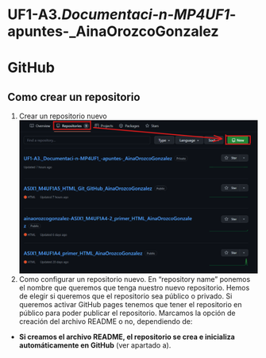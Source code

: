 # UF1-A3._Documentaci-n-MP4UF1_-apuntes-_AinaOrozcoGonzalez

# GitHub

## Como crear un repositorio
 1. Crear un repositorio nuevo
![Imagen de como crear un repositorio](https://raw.githubusercontent.com/ainaorozcogonzalez/UF1-A3._Documentaci-n-MP4UF1_-apuntes-_AinaOrozcoGonzalez/main/img/rep1.png?token=GHSAT0AAAAAAB2CNR7J4TYUB2ZK3EBCYLT2Y2W2T5Q)
 2. Como configurar un repositorio nuevo.
En “repository name” ponemos el nombre que queremos que tenga nuestro nuevo repositorio.
Hemos de elegir si queremos que el repositorio sea público o privado. Si queremos activar GitHub pages tenemos que tener el repositorio en público para poder publicar el repositorio.
Marcamos la opción de creación del archivo README o no, dependiendo de:
* __Si creamos el archivo README, el repositorio se crea e inicializa automáticamente en GitHub__ (ver apartado a).
